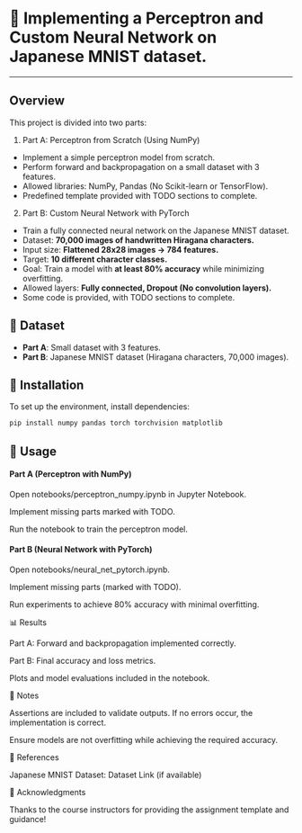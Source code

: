 # 🧠 Implementing a Perceptron and Custom Neural Network on Japanese MNIST dataset.
----------------------------------------------------------------------------------
## Overview
This project is divided into two parts:
1. Part A: Perceptron from Scratch (Using NumPy)
* Implement a simple perceptron model from scratch.
* Perform forward and backpropagation on a small dataset with 3 features.
* Allowed libraries: NumPy, Pandas (No Scikit-learn or TensorFlow).
* Predefined template provided with TODO sections to complete.
2. Part B: Custom Neural Network with PyTorch
* Train a fully connected neural network on the Japanese MNIST dataset.
* Dataset: __70,000 images of handwritten Hiragana characters.__
* Input size: __Flattened 28x28 images → 784 features.__
* Target: __10 different character classes.__
* Goal: Train a model with __at least 80% accuracy__ while minimizing overfitting.
* Allowed layers: __Fully connected, Dropout (No convolution layers).__
* Some code is provided, with TODO sections to complete.

 ## 📁 Dataset

* __Part A__: Small dataset with 3 features.
* __Part B__: Japanese MNIST dataset (Hiragana characters, 70,000 images).

## 🔧 Installation

To set up the environment, install dependencies:
```python
pip install numpy pandas torch torchvision matplotlib
```

## 🚀 Usage

#### Part A (Perceptron with NumPy)

Open notebooks/perceptron_numpy.ipynb in Jupyter Notebook.

Implement missing parts marked with TODO.

Run the notebook to train the perceptron model.

#### Part B (Neural Network with PyTorch)

Open notebooks/neural_net_pytorch.ipynb.

Implement missing parts (marked with TODO).

Run experiments to achieve 80% accuracy with minimal overfitting.

📊 Results

Part A: Forward and backpropagation implemented correctly.

Part B: Final accuracy and loss metrics.

Plots and model evaluations included in the notebook.

📌 Notes

Assertions are included to validate outputs. If no errors occur, the implementation is correct.

Ensure models are not overfitting while achieving the required accuracy.

📖 References

Japanese MNIST Dataset: Dataset Link (if available)

🤝 Acknowledgments

Thanks to the course instructors for providing the assignment template and guidance!
